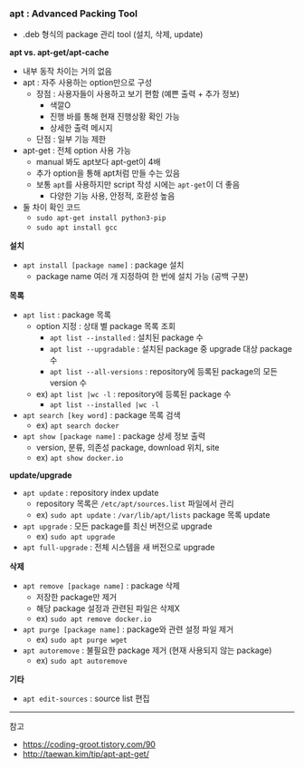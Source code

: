 ### apt : Advanced Packing Tool
- .deb 형식의 package 관리 tool (설치, 삭제, update)

<b> apt vs. apt-get/apt-cache</b>
- 내부 동작 차이는 거의 없음
- apt : 자주 사용하는 option만으로 구성
  - 장점 : 사용자들이 사용하고 보기 편함 (예쁜 출력 + 추가 정보)
    - 색깔O
    - 진행 바를 통해 현재 진행상황 확인 가능
    - 상세한 출력 메시지
  - 단점 : 일부 기능 제한
- apt-get : 전체 option 사용 가능
  - manual 봐도 apt보다 apt-get이 4배
  - 추가 option을 통해 apt처럼 만들 수는 있음
  - 보통 `apt`를 사용하지만 script 작성 시에는 `apt-get`이 더 좋음
    - 다양한 기능 사용, 안정적, 호환성 높음 
- 둘 차이 확인 코드
  - `sudo apt-get install python3-pip`
  - `sudo apt install gcc`

<b>설치</b>
- `apt install [package name]` : package 설치
  - package name 여러 개 지정하여 한 번에 설치 가능 (공백 구분)

<b>목록</b>
- `apt list` : package 목록
  - option 지정 : 상태 별 package 목록 조회
    - `apt list --installed` : 설치된 package 수
    - `apt list --upgradable` : 설치된 package 중 upgrade 대상 package 수
    - `apt list --all-versions` : repository에 등록된 package의 모든 version 수
  - ex) `apt list |wc -l` : repository에 등록된 package 수
    - `apt list --installed |wc -l`
- `apt search [key word]` : package 목록 검색
  - ex) `apt search docker`
- `apt show [package name]` : package 상세 정보 출력
  - version, 분류, 의존성 package, download 위치, site
  - ex) `apt show docker.io`

<b>update/upgrade</b>
- `apt update` : repository index update
  - repository 목록은 `/etc/apt/sources.list` 파일에서 관리
  - ex) `sudo apt update` : `/var/lib/apt/lists` package 목록 update
- `apt upgrade` : 모든 package를 최신 버전으로 upgrade
  - ex) `sudo apt upgrade`
- `apt full-upgrade` : 전체 시스템을 새 버전으로 upgrade

<b>삭제</b>
- `apt remove [package name]` : package 삭제
  - 저장한 package만 제거
  - 해당 package 설정과 관련된 파일은 삭제X
  - ex) `sudo apt remove docker.io`
- `apt purge [package name]` : package와 관련 설정 파일 제거
  - ex) `sudo apt purge wget`
- `apt autoremove` : 불필요한 package 제거 (현재 사용되지 않는 package)
  - ex) `sudo apt autoremove`

<b>기타</b>
- `apt edit-sources` : source list 편집

---

참고
- https://coding-groot.tistory.com/90
- http://taewan.kim/tip/apt-apt-get/
